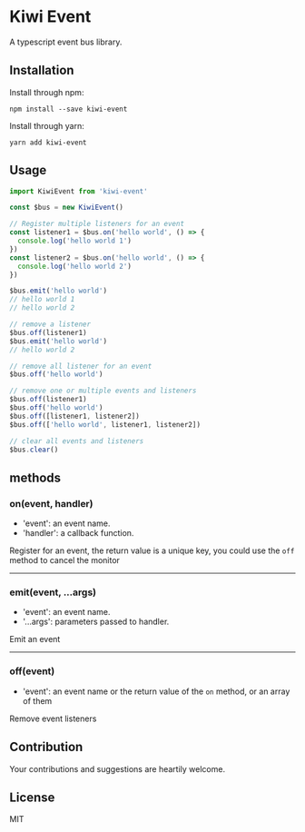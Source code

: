 # Kiwi Event

A typescript event bus library.



## Installation

Install through npm:

```
npm install --save kiwi-event
```

Install through yarn:

```
yarn add kiwi-event
```



## Usage

```typescript
import KiwiEvent from 'kiwi-event'

const $bus = new KiwiEvent()

// Register multiple listeners for an event
const listener1 = $bus.on('hello world', () => {
  console.log('hello world 1')
})
const listener2 = $bus.on('hello world', () => {
  console.log('hello world 2')
})

$bus.emit('hello world')
// hello world 1
// hello world 2

// remove a listener
$bus.off(listener1) 
$bus.emit('hello world')
// hello world 2

// remove all listener for an event
$bus.off('hello world')

// remove one or multiple events and listeners
$bus.off(listener1)
$bus.off('hello world')
$bus.off([listener1, listener2])
$bus.off(['hello world', listener1, listener2])

// clear all events and listeners
$bus.clear()

```



## methods

### on(event, handler)

- 'event': an event name.
- 'handler': a callback function.

Register for an event, the return value is a unique key, you could use the ```off``` method to cancel the monitor

***

### emit(event, ...args)

- 'event': an event name.
- '...args': parameters passed to handler.

Emit an event

***

### off(event)

* 'event': an event name or the return value of the ```on``` method, or an array of them

Remove event listeners



## Contribution
Your contributions and suggestions are heartily welcome.



## License

MIT

